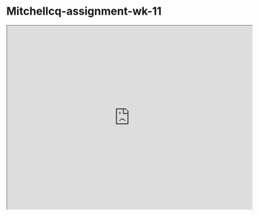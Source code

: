 # Mitchellcq-assignment-wk-11
<iframe src="https://drive.google.com/file/d/1tydY4KLMp-nVlbfT0yat0gOrORrexqvW/preview" width="640" height="480"></iframe>